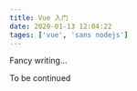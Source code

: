 ```yaml
---
title: Vue 入门
date: 2020-01-13 12:04:22
tages: ['vue', 'sans nodejs']
---
```

Fancy writing...

To be continued